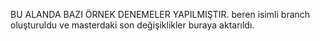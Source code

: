 BU ALANDA BAZI ÖRNEK DENEMELER YAPILMIŞTIR.
beren isimli branch oluşturuldu ve masterdaki son değişiklikler buraya aktarıldı.
